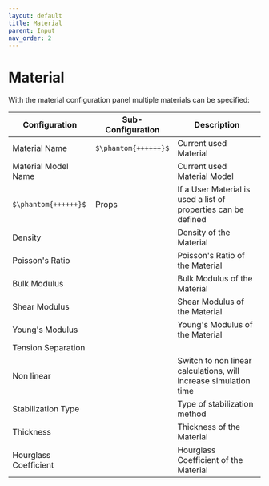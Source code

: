 ```yaml
---
layout: default
title: Material
parent: Input
nav_order: 2
---
```


# Material

With the material configuration panel multiple materials can be specified:

| Configuration         | Sub-Configuration    | Description                                                      |
| --------------------- | -------------------- | ---------------------------------------------------------------- |
| Material Name         | `$\phantom{++++++}$` | Current used Material                                            |
| Material Model Name   |                      | Current used Material Model                                      |
| `$\phantom{++++++}$`  | Props                | If a User Material is used a list of properties can be defined   |
| Density               |                      | Density of the Material                                          |
| Poisson's Ratio       |                      | Poisson's Ratio of the Material                                  |
| Bulk Modulus          |                      | Bulk Modulus of the Material                                     |
| Shear Modulus         |                      | Shear Modulus of the Material                                    |
| Young's Modulus       |                      | Young's Modulus of the Material                                  |
| Tension Separation    |                      |
| Non linear            |                      | Switch to non linear calculations, will increase simulation time |
| Stabilization Type    |                      | Type of stabilization method                                     |
| Thickness             |                      | Thickness of the Material                                        |
| Hourglass Coefficient |                      | Hourglass Coefficient of the Material                            |
